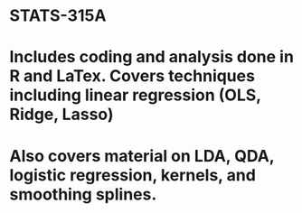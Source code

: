 # STATS-315A
# Includes coding and analysis done in R and LaTex. Covers techniques including linear regression (OLS, Ridge, Lasso)
# Also covers material on LDA, QDA, logistic regression, kernels, and smoothing splines. 

